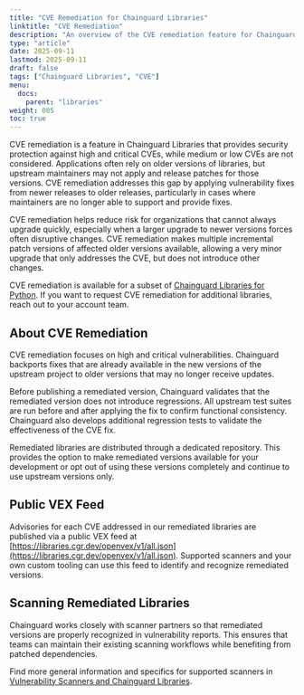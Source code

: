 ```yaml
---
title: "CVE Remediation for Chainguard Libraries"
linktitle: "CVE Remediation"
description: "An overview of the CVE remediation feature for Chainguard Libraries"
type: "article"
date: 2025-09-11
lastmod: 2025-09-11
draft: false
tags: ["Chainguard Libraries", "CVE"]
menu:
  docs:
    parent: "libraries"
weight: 005
toc: true
---
```


CVE remediation is a feature in Chainguard Libraries that provides security
protection against high and critical CVEs, while medium or low CVEs are not
considered. Applications often rely on older versions of libraries, but upstream
maintainers may not apply and release patches for those versions. CVE
remediation addresses this gap by applying vulnerability fixes from newer
releases to older releases, particularly in cases where maintainers are no
longer able to support and provide fixes.

CVE remediation helps reduce risk for organizations that cannot always upgrade
quickly, especially when a larger upgrade to newer versions forces often disruptive
changes. CVE remediation makes multiple incremental patch versions of affected
older versions available, allowing a very minor upgrade that only
addresses the CVE, but does not introduce other changes.

CVE remediation is available for a subset of [Chainguard Libraries for
Python](/chainguard/libraries/python/overview/). If you want to request CVE
remediation for additional libraries, reach out to your account team.

## About CVE Remediation

CVE remediation focuses on high and critical vulnerabilities. Chainguard
backports fixes that are already available in the new versions of the upstream
project to older versions that may no longer receive updates.

Before publishing a remediated version, Chainguard validates that the remediated
version does not introduce regressions. All upstream test suites are run before
and after applying the fix to confirm functional consistency. Chainguard also
develops additional regression tests to validate the effectiveness of the CVE
fix.

Remediated libraries are distributed through a dedicated repository. This
provides the option to make remediated versions available for your development
or opt out of using these versions completely and continue to use upstream
versions only.

<a id="vex"></a>

## Public VEX Feed

Advisories for each CVE addressed in our remediated libraries are published via
a public VEX feed at
[https://libraries.cgr.dev/openvex/v1/all.json](https://libraries.cgr.dev/openvex/v1/all.json).
Supported scanners and your own custom tooling can use this feed to identify and
recognize remediated versions.

## Scanning Remediated Libraries

Chainguard works closely with scanner partners so that remediated versions are
properly recognized in vulnerability reports. This ensures that teams can
maintain their existing scanning workflows while benefiting from patched
dependencies.

Find more general information and specifics for supported scanners in
[Vulnerability Scanners and Chainguard
Libraries](/chainguard/libraries/scanners/).

